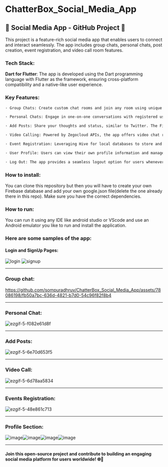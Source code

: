 # ChatterBox_Social_Media_App

## 📱 Social Media App - GitHub Project 🚀

This project is a feature-rich social media app that enables users to connect and interact seamlessly. The app includes group chats, personal chats, post creation, event registration, and video call room features.

### Tech Stack:

**Dart for Flutter**: The app is developed using the Dart programming language with Flutter as the framework, ensuring cross-platform compatibility and a native-like user experience.

### Key Features:

```diff
· Group Chats: Create custom chat rooms and join any room using unique room IDs. Users can freely join or leave these chat rooms. Group admins have the authority to manage these groups.

· Personal Chats: Engage in one-on-one conversations with registered users, fostering personalized interactions. Both group and personal chat features utilize the Firebase database for efficient data management.

· Add Posts: Share your thoughts and status, similar to Twitter. The Firebase database is utilized to store and retrieve posts seamlessly.

· Video Calling: Powered by Zegocloud APIs, the app offers video chat rooms that anyone can join using the group ID.

· Event Registration: Leveraging Hive for local databases to store and retrieve event data, while state management via providers keeps track of registered events in the app.

· User Profile: Users can view their own profile information and manage their account settings.

· Log Out: The app provides a seamless logout option for users whenever they wish to sign out.
```
### How to install:

You can clone this repository but then you will have to create your own Firebase database and add your own google.json file(delete the one already there in this repo). 
Make sure you have the correct dependencies.

### How to run:

You can run it using any IDE like android studio or VScode and use an Android emulator you like to run and install the application.

### Here are some samples of the app:

#### Login and SignUp Pages:

![login](https://github.com/sompuradhruv/ChatterBox_Social_Media_App/assets/78086198/62d095b5-02e9-413c-832b-02c640627b38) ![signup](https://github.com/sompuradhruv/ChatterBox_Social_Media_App/assets/78086198/f39b438c-10fd-4f2f-9439-2acd8bfeb192)

---------------------------------

### Group chat:


https://github.com/sompuradhruv/ChatterBox_Social_Media_App/assets/78086198/fb50a7bc-636d-4821-b7d0-54c96f82f8b4


---------------------------------

### Personal Chat:

![ezgif-5-f082e61d8f](https://github.com/sompuradhruv/ChatterBox_Social_Media_App/assets/78086198/fa28838d-6638-400b-bbbd-860699bdda5b)

---------------------------------

### Add Posts:

![ezgif-5-6e70d653f5](https://github.com/sompuradhruv/ChatterBox_Social_Media_App/assets/78086198/a53e55d3-66dc-4f29-ada8-689ac2bead19)

---------------------------------

### Video Call:

![ezgif-5-6d78aa5834](https://github.com/sompuradhruv/ChatterBox_Social_Media_App/assets/78086198/89217fc3-abf3-4738-8b01-4bc743aa4f2f)

---------------------------------
### Events Registration:

![ezgif-5-48e861c713](https://github.com/sompuradhruv/ChatterBox_Social_Media_App/assets/78086198/2b706cd1-2439-4a05-86f6-a79f8afdf4bf)

---------------------------------

### Profile Section:

![image](https://github.com/sompuradhruv/ChatterBox_Social_Media_App/assets/78086198/47d01a8c-2ffc-4e95-a7c2-509ed64429bd)![image](https://github.com/sompuradhruv/ChatterBox_Social_Media_App/assets/78086198/67d7422a-44e1-42a0-b5b9-4e283771bcc5)![image](https://github.com/sompuradhruv/ChatterBox_Social_Media_App/assets/78086198/882fa5f5-12d7-4491-b182-bd49c2036fa0)![image](https://github.com/sompuradhruv/ChatterBox_Social_Media_App/assets/78086198/bce2409b-df36-4c6a-8998-30f557538bcc)

---------------------------------

#### Join this open-source project and contribute to building an engaging social media platform for users worldwide! 🌐👥



